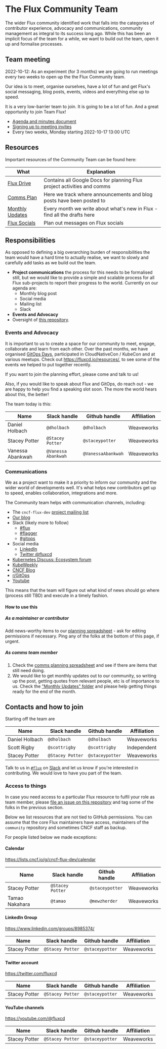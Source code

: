 # The Flux Community Team

The wider Flux community identified work that falls into the categories of contributor experience, advocacy and communications, community management as integral to its success long ago.
While this has been an implicit focus of the team for a while, we want to build out the team, open it up and formalise processes.

## Team meeting

2022-10-12: As an experiment (for 3 months) we are going to run meetings every two weeks to open up the the Flux Community team.

Our idea is to meet, organise ourselves, have a lot of fun and get Flux's social messaging, blog posts, events, videos and everything else up to speed.

It is a very low-barrier team to join. It is going to be a lot of fun. And a great opportunity to join Team Flux!

- [Agenda and minutes document](https://docs.google.com/document/d/12aOlwyYipXH3PJj-m_G09ZijSjBqS6sUpcQYVZF01B0/edit)
- [Signing up to meeting invites](https://fluxcd.io/community/#meetings)
- Every two weeks, Monday starting 2022-10-17 13:00 UTC

## Resources

Important resources of the Community Team can be found here:

| What                               | Explanation |
| ---------------------------------- | ----------- |
| [Flux Drive][flux-drive]           | Contains all Google Docs for planning Flux project activities and comms |
| [Comms Plan][comms-plan]           | Here we track where announcements and blog posts have been posted to |
| [Monthly Updates][monthly-updates] | Every month we write about what's new in Flux - find all the drafts here |
| [Flux Socials][flux-socials]       | Plan out messages on Flux socials |

## Responsibilities

As opposed to defining a big overarching burden of responsibilities the team would have a hard time to actually realise, we want to slowly and carefully add tasks as we build out the team.

- **Project communications** the process for this needs to be formalised still, but we would like to provide a simple and scalable process for all Flux sub-projects to report their progress to the world.
Currently on our agenda are:
  - Monthly blog post
  - Social media
  - Mailing list
  - Slack
- **Events and Advocacy**
- Oversight of [this repository](https://github.com/fluxcd/community).

### Events and Advocacy

It is important to us to create a space for our community to meet, engage, collaborate and learn from each other. Over the past months, we have organised [GitOps Days](https://www.gitopsdays.com/), participated in CloudNativeCon / KubeCon and at various meetups. Check out <https://fluxcd.io/resources/>, to see some of the events we helped to put together recently.

If you want to join the planning effort, please come and talk to us!

Also, if you would like to speak about Flux and GitOps, do reach out - we are happy to help you find a speaking slot soon. The more the world hears about this, the better!

The team today is this:

| Name | Slack handle | Github handle | Affiliation |
| -- | -- | -- | -- |
| Daniel Holbach | `@dholbach` | `@dholbach` | Weaveworks  |
| Stacey Potter | `@Stacey Potter` | `@staceypotter` | Weaveworks  |
| Vanessa Abankwah | `@Vanessa Abankwah` | `@VanessaAbankwah` | Weaveworks |

### Communications

We as a project want to make it a priority to inform our community and the wider world of developments well.
It's what helps new contributors get up to speed, enables collaboration, integrations and more.

The Community team helps with communication channels, including:

- The `cncf-flux-dev` [project mailing list](https://lists.cncf.io/g/cncf-flux-dev)
- [Our blog](https://fluxcd.io/blog)
- Slack (likely more to follow)
  - [#flux](https://cloud-native.slack.com/archives/flux)
  - [#flagger](https://cloud-native.slack.com/archives/flagger)
  - [#gitops](https://kubernetes.slack.com/archives/gitops)
- Social media
  - [LinkedIn](https://www.linkedin.com/groups/8985374/)
  - [Twitter @fluxcd](https://twitter.com/fluxcd)
- [Kubernetes Discuss: Ecosystem forum](https://discuss.kubernetes.io/c/announcements/announcements-eco)
- [KubeWeekly](https://www.cncf.io/kubeweekly/)
- [CNCF Blog](https://www.cncf.io/blog/)
- [r/GitOps](https://www.reddit.com/r/GitOps/)
- [Youtube](https://www.youtube.com/@fluxcd)

This means that the team will figure out what kind of news should go where (process still TBD) and execute in a timely fashion.

#### How to use this

##### As a maintainer or contributor

Add news-worthy items to our [planning spreadsheet][comms-plan] - ask for editing permissions if necessary.
Ping any of the folks at the bottom of this page, if urgent.

##### As comms team member

1. Check the [comms planning spreadsheet][comms-plan] and see if there are items that still need doing.
1. We would like to get monthly updates out to our community, so writing up the post, getting quotes from relevant people, etc is of importance to us.
    Check the ["Monthly Updates" folder][monthly-updates] and please help getting things ready for the end of the month.

## Contacts and how to join

Starting off the team are

| Name | Slack handle | Github handle | Affiliation |
| -- | -- | -- | -- |
| Daniel Holbach | `@dholbach` | `@dholbach` | Weaveworks  |
| Scott Rigby | `@scottrigby` | `@scottrigby` | Independent |
| Stacey Potter | `@Stacey Potter` | `@staceypotter` | Weaveworks  |

Talk to us in [`#flux`](https://cloud-native.slack.com/archives/flux) on [Slack](https://slack.cncf.io) and let us know if you're interested in contributing.
We would love to have you part of the team.

### Access to things

In case you need access to a particular Flux resource to fulfil your role as team member, please [file an issue on this repository](https://github.com/fluxcd/community/issues/new) and tag some of the folks in the previous section.

Below we list resources that are not tied to GitHub permissions. You can assume that the core Flux maintainers have access, maintainers of the `community` repository and sometimes CNCF staff as backup.

For people listed below we made exceptions:

#### Calendar

<https://lists.cncf.io/g/cncf-flux-dev/calendar>

| Name | Slack handle | Github handle | Affiliation |
| -- | -- | -- | -- |
| Stacey Potter   | `@Stacey Potter` | `@staceypotter` | Weaveworks |
| Tamao Nakahara  | `@tamao`         | `@mewzherder`   | Weaveworks |

#### LinkedIn Group

<https://www.linkedin.com/groups/8985374/>

| Name | Slack handle | Github handle | Affiliation |
| -- | -- | -- | -- |
| Stacey Potter   | `@Stacey Potter` | `@staceypotter` | Weaveworks |

#### Twitter account

<https://twitter.com/fluxcd>

| Name | Slack handle | Github handle | Affiliation |
| -- | -- | -- | -- |
| Stacey Potter   | `@Stacey Potter` | `@staceypotter` | Weaveworks |

#### YouTube channels

<https://youtube.com/@fluxcd>

| Name | Slack handle | Github handle | Affiliation |
| -- | -- | -- | -- |
| Stacey Potter   | `@Stacey Potter` | `@staceypotter` | Weaveworks |

[flux-drive]: https://drive.google.com/drive/folders/1884_42hqE02EHq8GrhkeIMC4WSFPsdTW?usp=share_link
[comms-plan]: https://docs.google.com/spreadsheets/d/1hPV3qJ95I_RKPyeo3zUJOPrHc0LNeSlP3f9fjXTen-c/edit#gid=0
[monthly-updates]: https://drive.google.com/drive/u/0/folders/1-vODozxyaDruofIWfnrY8hFr2xauFatf
[flux-socials]: https://docs.google.com/spreadsheets/d/1pCp9fpA10Pz_IkDszoOkI9d9Cdwbjg83rKY9_MwfdSo/edit
